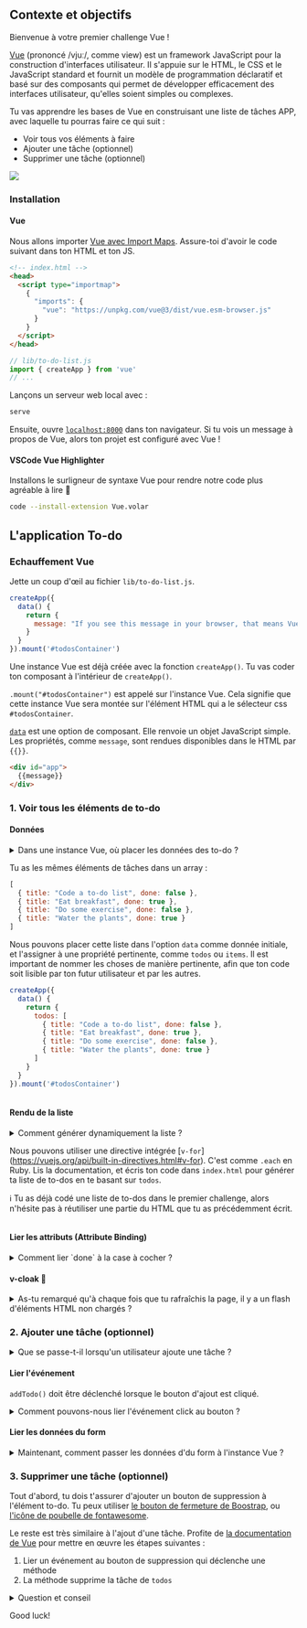 ## Contexte et objectifs

Bienvenue à votre premier challenge Vue !

[Vue](https://vuejs.org/guide/introduction.html) (prononcé /vjuː/, comme view) est un framework JavaScript pour la construction d'interfaces utilisateur. Il s'appuie sur le HTML, le CSS et le JavaScript standard et fournit un modèle de programmation déclaratif et basé sur des composants qui permet de développer efficacement des interfaces utilisateur, qu'elles soient simples ou complexes.

Tu vas apprendre les bases de Vue en construisant une liste de tâches APP, avec laquelle tu pourras faire ce qui suit :

- Voir tous vos éléments à faire
- Ajouter une tâche (optionnel)
- Supprimer une tâche (optionnel)

![](https://raw.githubusercontent.com/lewagon/fullstack-images/master/frontend/to-do-list-vue-user-flow.gif)

### Installation

#### Vue

Nous allons importer [Vue avec Import Maps](https://vuejs.org/guide/quick-start.html#enabling-import-maps). Assure-toi d'avoir le code suivant dans ton HTML et ton JS.

```html
<!-- index.html -->
<head>
  <script type="importmap">
    {
      "imports": {
        "vue": "https://unpkg.com/vue@3/dist/vue.esm-browser.js"
      }
    }
  </script>
</head>
```

```js
// lib/to-do-list.js
import { createApp } from 'vue'
// ...
```

Lançons un serveur web local avec :

```bash
serve
```

Ensuite, ouvre [`localhost:8000`](http://localhost:8000) dans ton navigateur. Si tu vois un message à propos de Vue, alors ton projet est configuré avec Vue !

#### VSCode Vue Highlighter

Installons le surligneur de syntaxe Vue pour rendre notre code plus agréable à lire 💅

```bash
code --install-extension Vue.volar
```

## L'application To-do

### Echauffement Vue

Jette un coup d'œil au fichier `lib/to-do-list.js`.

```js
createApp({
  data() {
    return {
      message: "If you see this message in your browser, that means Vue is successfully mounted! 🙌"
    }
  }
}).mount('#todosContainer')
```

Une instance Vue est déjà créée avec la fonction `createApp()`. Tu vas coder ton composant à l'intérieur de `createApp()`.

`.mount("#todosContainer")` est appelé sur l'instance Vue. Cela signifie que cette instance Vue sera montée sur l'élément HTML qui a le sélecteur css `#todosContainer`.

[`data`](https://vuejs.org/api/options-state.html#data) est une option de composant. Elle renvoie un objet JavaScript simple. Les propriétés, comme `message`, sont rendues disponibles dans le HTML par `{{}}`.


```html
<div id="app">
  {{message}}
</div>
```

### 1. Voir tous les éléments de to-do

#### Données

<details>
<summary markdown='span'>Dans une instance Vue, où placer les données des to-do ?

Tu as les mêmes éléments de tâches dans un array :

```js
[
  { title: "Code a to-do list", done: false },
  { title: "Eat breakfast", done: true },
  { title: "Do some exercise", done: false },
  { title: "Water the plants", done: true }
]
```

Nous pouvons placer cette liste dans l'option `data` comme donnée initiale, et l'assigner à une propriété pertinente, comme `todos` ou `items`. Il est important de nommer les choses de manière pertinente, afin que ton code soit lisible par ton futur utilisateur et par les autres.

```js
createApp({
  data() {
    return {
      todos: [
        { title: "Code a to-do list", done: false },
        { title: "Eat breakfast", done: true },
        { title: "Do some exercise", done: false },
        { title: "Water the plants", done: true }
      ]
    }
  }
}).mount('#todosContainer')
```
</details>

#### Rendu de la liste

<details>
<summary markdown='span'>Comment générer dynamiquement la liste ?

Nous pouvons utiliser une directive intégrée [`v-for`] (https://vuejs.org/api/built-in-directives.html#v-for). C'est comme `.each` en Ruby. Lis la documentation, et écris ton code dans `index.html` pour générer ta liste de to-dos en te basant sur `todos`.

ℹ️ Tu as déjà codé une liste de to-dos dans le premier challenge, alors n'hésite pas à réutiliser une partie du HTML que tu as précédemment écrit.
</details>

#### Lier les attributs (Attribute Binding)

<details>
<summary markdown='span'>Comment lier `done` à la case à cocher ?</summary>

Nous pouvons utiliser [`v-bind`] (https://vuejs.org/api/built-in-directives.html#v-bind) pour rendre dynamiquement les attributs HTML. Dans le cas de la case à cocher, nous pouvons faire ce qui suit :

```html
<input type="checkbox" v-bind:checked="theDoneBooleanGoesHere">
```
</details>

#### v-cloak 🧥

<details>
<summary markdown='span'>As-tu remarqué qu'à chaque fois que tu rafraîchis la page, il y a un flash d'éléments HTML non chargés ?</summary>

![](https://raw.githubusercontent.com/lewagon/fullstack-images/master/frontend/vue-un-compiled-flash.gif)

C'est parce que le HTML n'est pas encore compilé lorsque nous rafraîchissons la page. Nous pouvons utiliser `v-cloak` pour cacher temporairement le HTML non compilé. Lis [la documentation](https://vuejs.org/api/built-in-directives.html#v-cloak), et applique-la à ton application ! N'oublie pas d'effectuer un **hard refresh** lorsque tu modifies le fichier CSS.

Voilà, c'est fait ! Félicitations pour ta première application Vue ! 🥂 Maintenant passe aux tâches optionnelles pour essayer d'implémenter les actions **Créer** et **Supprimer** !
</details>

### 2. Ajouter une tâche (optionnel)

<details>
<summary markdown='span'>Que se passe-t-il lorsqu'un utilisateur ajoute une tâche ? </summary>

1. L'utilisateur remplit le titre de la tâche
2. L'utilisateur clique sur un bouton
3. la tâche est ajoutée et apparaît dans la liste.

Lorsque l'utilisateur clique sur le bouton, l'instance Vue doit se charger de récupérer les données et de les ajouter à la liste. Nous allons créer une [méthode] (https://vuejs.org/api/options-state.html#methods) appelée `addTodo()` pour s'occuper de tout cela.

Les méthodes sont définies dans l'option `methods` :

```js
createApp({
  data() {
  // ...
  },
  methods : {
    addTodo() {
      console.log("Ajouter une tâche...")
    }
  }
}).mount('#todosContainer')
```
</details>

#### Lier l'événement

`addTodo()` doit être déclenché lorsque le bouton d'ajout est cliqué.

<details>
<summary markdown='span'>Comment pouvons-nous lier l'événement click au bouton ? </summary>

Nous pouvons utiliser [`v-on`](https://vuejs.org/api/built-in-directives.html#v-on) pour écouter l'événement click.

```html
<button v-on:click="addTodo">Add</button>
```

Vérifie dans la console de ton navigateur, peux-tu voir le `console.log` que tu as ajouté dans ta méthode ? Si oui, alors tu as bien lié l'évènement `click` !
</details>

#### Lier les données du form

<details>
<summary markdown='span'>Maintenant, comment passer les données d'du form à l'instance Vue ?</summary>

Tu peux utiliser [`v-model`](https://vuejs.org/guide/essentials/forms.html#form-input-bindings), qui est similaire à `v-bind`. `v-bind` créé un lien **à sens unique** - de l'instance Vue au HTML. `v-model` est à **deux sens**. On l'utilise souvent pour les formulaires, car il permet de synchroniser l'état des inputs du formulaire avec l'état correspondant en JavaScript.

Pour utiliser `v-model`, il nous faut d'abord avoir une propriété que l'on définit dans l'option `data()`.

```js
data() {
  return {
    // ...
    newTodo: null
  }
},
```

On peut utiliser ensuite la lier à l'input dans le HTML.

```html
<input v-model="newTodo" placeholder="Your to-do goes here" />
```

Note que chaque propriété dans `data()` est accessible avec `this.propertyName`. Maintenant tu peux accéder à l'entrée de l'utilisateur avec `this.newTodo` dans l'instance Vue. À ton tour !

##### Pseudo-code pour addTodo()

1. Construire un objet to-do en fonction des données de l'utilisateur.
2. L'ajouter à la liste `todos`.

Une chose intéressante à propos de Vue est sa [**réactivité**] (https://vuejs.org/guide/extras/reactivity-in-depth.html). `data()` est réactif, ce qui signifie que les changements dans `data()` déclenchent une mise à jour dans le DOM. On peut voir comment le changement de `this.todos` met automatiquement à jour le DOM.

Tu peux également remarquer qu'après avoir ajouté une tâche, la saisie de l'utilisateur reste dans le champ de saisie. Considérant que le binding de `v-model` est bidirectionnel, comment réinitialiser l'entrée ?
</details>

### 3. Supprimer une tâche (optionnel)

Tout d'abord, tu dois t'assurer d'ajouter un bouton de suppression à l'élément to-do. Tu peux utiliser [le bouton de fermeture de Boostrap](https://getbootstrap.com/docs/5.0/components/close-button/), ou [l'icône de poubelle de fontawesome](https://fontawesome.com/search?q=trash&o=r).

Le reste est très similaire à l'ajout d'une tâche. Profite de [la documentation de Vue](https://vuejs.org/guide/introduction.html) pour mettre en œuvre les étapes suivantes :

1. Lier un événement au bouton de suppression qui déclenche une méthode
2. La méthode supprime la tâche de `todos`

<details>
<summary markdown='span'>Question et conseil</summary>

❓ Comment cette méthode sait-elle quelle tâche supprimer ?
❓ Quel est l'identifiant unique de chaque tâche ? Vous pouvez l'utiliser pour identifier la tâche à supprimer.

💡 Vous pouvez passer un argument à une méthode.
💡 Vous avez accès à l'index dans `v-for`.
</details>

Good luck!

